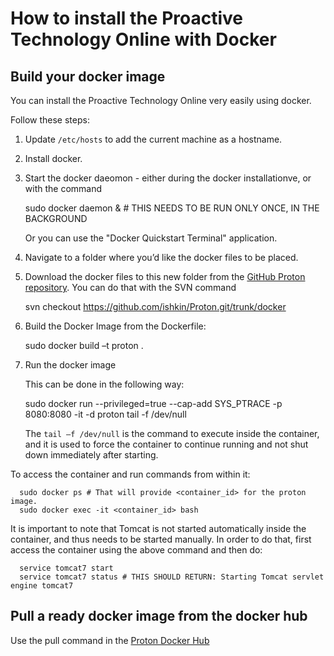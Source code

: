 # How to install the Proactive Technology Online with Docker

## Build your docker image

You can install the Proactive Technology Online very easily using docker. 

Follow these steps:

1.  Update `/etc/hosts` to add the current machine as a hostname.

2.	Install docker. 
3.	Start the docker daeomon - either during the docker installationve, or with the command

      sudo docker daemon & # THIS NEEDS TO BE RUN ONLY ONCE, IN THE BACKGROUND
    
    Or you can use the "Docker Quickstart Terminal" application.

4.	Navigate to a folder where you’d like the docker files to be placed.

5.	Download the docker files to this new folder from the [GitHub Proton repository](https://github.com/ishkin/Proton/tree/master/docker). You can do that with the SVN command

      svn checkout https://github.com/ishkin/Proton.git/trunk/docker

6.	Build the Docker Image from the Dockerfile:

      sudo docker build –t proton .

7.	Run the docker image

    This can be done in the following way:
    
      sudo docker run --privileged=true --cap-add SYS_PTRACE -p 8080:8080 -it -d proton tail -f /dev/null
    
    The `tail –f /dev/null` is the command to execute inside the container, and it is used to force the container to continue running and not shut down immediately after starting.
    
To access the container and run commands from within it:

      sudo docker ps # That will provide <container_id> for the proton image.
      sudo docker exec -it <container_id> bash

It is important to note that Tomcat is not started automatically inside the container, and thus needs to be started manually. In order to do that, first access the container using the above command and then do:

      service tomcat7 start
      service tomcat7 status # THIS SHOULD RETURN: Starting Tomcat servlet engine tomcat7

## Pull a ready docker image from the docker hub

Use the pull command in the [Proton Docker Hub](https://hub.docker.com/r/fiware/proactivetechnologyonline/) 
